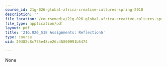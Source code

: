 ```yaml
---
course_id: 21g-026-global-africa-creative-cultures-spring-2018
description: ''
file_location: /coursemedia/21g-026-global-africa-creative-cultures-spring-2018/29382c8c775e48ce26c45800991b5474_MIT21G_026S18_Reflection_6.pdf
file_type: application/pdf
layout: pdf
title: '21G.026_S18 Assignments: Reflection6'
type: course
uid: 29382c8c775e48ce26c45800991b5474

---
```

None